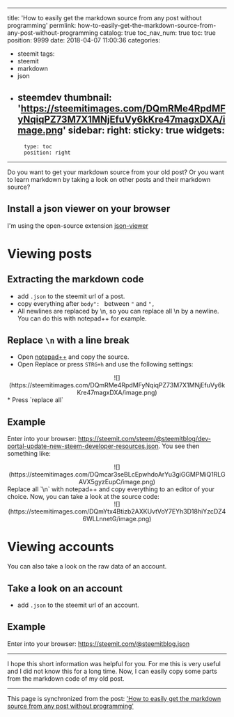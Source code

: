 
---
title: 'How to easily get the markdown source from any post without programming'
permlink: how-to-easily-get-the-markdown-source-from-any-post-without-programming
catalog: true
toc_nav_num: true
toc: true
position: 9999
date: 2018-04-07 11:00:36
categories:
- steemit
tags:
- steemit
- markdown
- json
- steemdev
thumbnail: 'https://steemitimages.com/DQmRMe4RpdMFyNqiqPZ73M7X1MNjEfuVy6kKre47magxDXA/image.png'
sidebar:
    right:
        sticky: true
widgets:
    -
        type: toc
        position: right
---


Do you want to get your markdown source from your old post? Or you want to learn markdown by taking a look on other posts and their markdown source?

## Install a json viewer on your browser
I'm using the open-source extension [json-viewer](https://chrome.google.com/webstore/detail/json-viewer/gbmdgpbipfallnflgajpaliibnhdgobh)

# Viewing posts

## Extracting the markdown code
* add `.json` to the steemit url of a post.
* copy everything after `body": ` between `"` and `",` 
* All newlines are replaced by \n, so you can replace all \n by a newline. You can do this with notepad++ for example.

## Replace `\n` with a line break
* Open [notepad++](https://notepad-plus-plus.org/) and copy the source.
* Open Replace or press `STRG+h` and use the following settings:
<center>![](https://steemitimages.com/DQmRMe4RpdMFyNqiqPZ73M7X1MNjEfuVy6kKre47magxDXA/image.png)</center>
* Press `replace all`

## Example
Enter into your browser: https://steemit.com/steem/@steemitblog/dev-portal-update-new-steem-developer-resources.json. 
You see then something like:
<center>![](https://steemitimages.com/DQmcar3seBLcEpwhdoArYu3giGGMPMiQ1RLGAVX5gyzEupC/image.png)</center>
Replace all `\n` with notepad++ and copy everything to an editor of your choice. Now, you can take a look at the source code:
<center>
![](https://steemitimages.com/DQmYtx4Btizb2AXKUvtVoY7EYh3D18hiYzcDZ46WLLnnetG/image.png)
</center>

# Viewing accounts
You can also take a look on the raw data of an account.
## Take a look on an account
* add `.json` to the steemit url of an account.

## Example
Enter into your browser: https://steemit.com/@steemitblog.json
___
I hope this short information was helpful for you. For me this is very useful and I did not know this for a long time. Now, I can easily copy some parts from the markdown code of my old post.

- - -

This page is synchronized from the post: ['How to easily get the markdown source from any post without programming'](https://steemit.com/@holger80/how-to-easily-get-the-markdown-source-from-any-post-without-programming)
